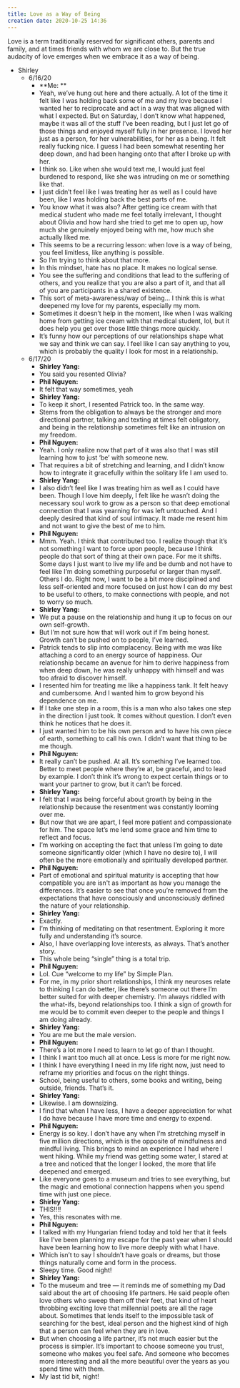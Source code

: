 ```yaml
---
title: Love as a Way of Being
creation date: 2020-10-25 14:36
---
```


Love is a term traditionally reserved for significant others, parents and family, and at times friends with whom we are close to. But the true audacity of love emerges when we embrace it as a way of being. 
- Shirley
    - 6/16/20
        - **Me: **
        - Yeah, we’ve hung out here and there actually. A lot of the time it felt like I was holding back some of me and my love because I wanted her to reciprocate and act in a way that was aligned with what I expected. But on Saturday, I don’t know what happened, maybe it was all of the stuff I’ve been reading, but I just let go of those things and enjoyed myself fully in her presence. I loved her just as a person, for her vulnerabilities, for her as a being. It felt really fucking nice. I guess I had been somewhat resenting her deep down, and had been hanging onto that after I broke up with her.
        - I think so. Like when she would text me, I would just feel burdened to respond, like she was intruding on me or something like that.
        - I just didn’t feel like I was treating her as well as I could have been, like I was holding back the best parts of me.
        - You know what it was also? After getting ice cream with that medical student who made me feel totally irrelevant, I thought about Olivia and how hard she tried to get me to open up, how much she genuinely enjoyed being with me, how much she actually liked me.
        - This seems to be a recurring lesson: when love is a way of being, you feel limitless, like anything is possible.
        - So I’m trying to think about that more.
        - In this mindset, hate has no place. It makes no logical sense.
        - You see the suffering and conditions that lead to the suffering of others, and you realize that you are also a part of it, and that all of you are participants in a shared existence.
        - This sort of meta-awareness/way of being... I think this is what deepened my love for my parents, especially my mom.
        - Sometimes it doesn’t help in the moment, like when I was walking home from getting ice cream with that medical student, lol, but it does help you get over those little things more quickly.
        - It’s funny how our perceptions of our relationships shape what we say and think we can say. I feel like I can say anything to you, which is probably the quality I look for most in a relationship.
    - 6/17/20
        - **Shirley Yang:**
        - 	You said you resented Olivia?
        - **Phil Nguyen:**
        - 	It felt that way sometimes, yeah
        - **Shirley Yang:**
        - 	To keep it short, I resented Patrick too. In the same way.
        - 	Stems from the obligation to always be the stronger and more directional partner, talking and texting at times felt obligatory, and being in the relationship sometimes felt like an intrusion on my freedom.
        - **Phil Nguyen:**
        - 	Yeah. I only realize now that part of it was also that I was still learning how to just ‘be’ with someone new.
        - 	That requires a bit of stretching and learning, and I didn’t know how to integrate it gracefully within the solitary life I am used to.
        - **Shirley Yang:**
        - 	I also didn’t feel like I was treating him as well as I could have been. Though I love him deeply, I felt like he wasn’t doing the necessary soul work to grow as a person so that deep emotional connection that I was yearning for was left untouched. And I deeply desired that kind of soul intimacy. It made me resent him  and not want to give the best of me to him.
        - **Phil Nguyen:**
        - 	Mmm. Yeah. I think that contributed too. I realize though that it’s not something I want to force upon people, because I think people do that sort of thing at their own pace. For me it shifts. Some days I just want to live my life and be dumb and not have to feel like I’m doing something purposeful or larger than myself. Others I do. Right now, I want to be a bit more disciplined and less self-oriented and more focused on just how I can do my best to be useful to others, to make connections with people, and not to worry so much.
        - **Shirley Yang:**
        - 	We put a pause on the relationship and hung it up to focus on our own self-growth.
        - But I’m not sure how that will work out if I’m being honest. Growth can’t be pushed on to people, I’ve learned.
        - Patrick tends to slip into complacency. Being with me was like attaching a cord to an energy source of happiness. Our relationship became an avenue for him to derive happiness from when deep down, he was really unhappy with himself and was too afraid to discover himself.
        - I resented him for treating me like a happiness tank. It felt heavy and cumbersome. And I wanted him to grow beyond his dependence on me.
        - 	If I take one step in a room, this is a man who also takes one step in the direction I just took. It comes without question. I don’t even think he notices that he does it.
        - I just wanted him to be his own person and to have his own piece of earth, something to call his own. I didn’t want that thing to be me though.
        - **Phil Nguyen:**
        - 	It really can’t be pushed. At all. It’s something I’ve learned too. Better to meet people where they’re at, be graceful, and to lead by example. I don’t think it’s wrong to expect certain things or to want your partner to grow, but it can’t be forced.
        - **Shirley Yang:**
        - 	I felt that I was being forceful about growth by being in the relationship because the resentment was constantly looming over me.
        - But now that we are apart, I feel more patient and compassionate for him. The space let’s me lend some grace and him time to reflect and focus.
        - 	I’m working on accepting the fact that unless I’m going to date someone significantly older (which I have no desire to), I will often be the more emotionally and spiritually developed partner.
        - **Phil Nguyen:**
        - 	Part of emotional and spiritual maturity is accepting that how compatible you are isn't as important as how you manage the differences. It’s easier to see that once you’re removed from the expectations that have consciously and unconsciously defined the nature of your relationship.
        - **Shirley Yang:**
        - 	Exactly.
        - I’m thinking of meditating on that resentment. Exploring it more fully and understanding it’s source.
        - 	Also, I have overlapping love interests, as always. That’s another story.
        - 	This whole being “single” thing is a total trip.
        - **Phil Nguyen:**
        - 	Lol. Cue “welcome to my life” by Simple Plan.
        - For me, in my prior short relationships, I think my neuroses relate to thinking I can do better, like there’s someone out there I’m better suited for with deeper chemistry. I'm always riddled with the what-ifs, beyond relationships too. I think a sign of growth for me would be to commit even deeper to the people and things I am doing already.
        - **Shirley Yang:**
        - 	You are me but the male version.
        - **Phil Nguyen:**
        - 	There’s a lot more I need to learn to let go of than I thought.
        - 	I think I want too much all at once. Less is more for me right now.
        - 	I think I have everything I need in my life right now, just need to reframe my priorities and focus on the right things.
        - 	School, being useful to others, some books and writing, being outside, friends. That’s it.
        - **Shirley Yang:**
        - 	Likewise. I am downsizing.
        - 	I find that when I have less, I have a deeper appreciation for what I do have because I have more time and energy to expend.
        - **Phil Nguyen:**
        - 	Energy is so key. I don’t have any when I’m stretching myself in five million directions, which is the opposite of mindfulness and mindful living. This brings to mind an experience I had where I went hiking. While my friend was getting some water, I stared at a tree and noticed that the longer I looked, the more that life deepened and emerged.
        - 	Like everyone goes to a museum and tries to see everything, but the magic and emotional connection happens when you spend time with just one piece.
        - **Shirley Yang:**
        - 	THIS!!!!
        - 	Yes, this resonates with me.
        - **Phil Nguyen:**
        - 	I talked with my Hungarian friend today and told her that it feels like I’ve been planning my escape for the past year when I should have been learning how to live more deeply with what I have.
        - 	Which isn’t to say I shouldn’t have goals or dreams, but those things naturally come and form in the process.
        - 	Sleepy time. Good night!
        - **Shirley Yang:**
        - 	To the museum and tree — it reminds me of something my Dad said about the art of choosing life partners. He said people often love others who sweep them off their feet, that kind of heart throbbing exciting love that millennial poets are all the rage about. Sometimes that lends itself to the impossible task of searching for the best, ideal person and the highest kind of high that a person can feel when they are in love.
        - But when choosing a life partner, it’s not much easier but the process is simpler. It’s important to choose someone you trust, someone who makes you feel safe. And someone who becomes more interesting and all the more beautiful over the years as you spend time with them.
        - 	My last tid bit, night!

